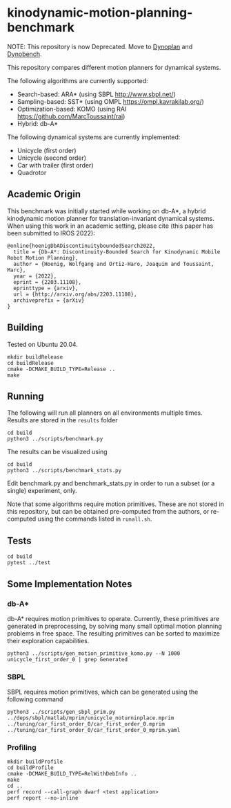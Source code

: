 # kinodynamic-motion-planning-benchmark

NOTE: This repository is now Deprecated. Move to [Dynoplan](https://github.com/quimortiz/dynoplan) and [Dynobench](https://github.com/quimortiz/dynobench).

This repository compares different motion planners for dynamical systems.

The following algorithms are currently supported:

* Search-based: ARA* (using SBPL http://www.sbpl.net/)
* Sampling-based: SST* (using OMPL https://ompl.kavrakilab.org/)
* Optimization-based: KOMO (using RAI https://github.com/MarcToussaint/rai)
* Hybrid: db-A*

The following dynamical systems are currently implemented:

* Unicycle (first order)
* Unicycle (second order)
* Car with trailer (first order)
* Quadrotor

## Academic Origin

This benchmark was initially started while working on db-A*, a hybrid kinodynamic motion planner for translation-invariant dynamical systems.
When using this work in an academic setting, please cite (this paper has been submitted to IROS 2022):

```
@online{hoenigDbADiscontinuityboundedSearch2022,
  title = {Db-A*: Discontinuity-Bounded Search for Kinodynamic Mobile Robot Motion Planning},
  author = {Hoenig, Wolfgang and Ortiz-Haro, Joaquim and Toussaint, Marc},
  year = {2022},
  eprint = {2203.11108},
  eprinttype = {arxiv},
  url = {http://arxiv.org/abs/2203.11108},
  archiveprefix = {arXiv}
}
```

## Building

Tested on Ubuntu 20.04.

```
mkdir buildRelease
cd buildRelease
cmake -DCMAKE_BUILD_TYPE=Release ..
make
```

## Running

The following will run all planners on all environments multiple times. Results are stored in the `results` folder
```
cd build
python3 ../scripts/benchmark.py
```

The results can be visualized using

```
cd build
python3 ../scripts/benchmark_stats.py
```

Edit benchmark.py and benchmark_stats.py in order to run a subset (or a single) experiment, only.

Note that some algorithms require motion primitives. These are not stored in this repository, but can be obtained pre-computed from the authors, or re-computed using the commands listed in `runall.sh`.

## Tests

```
cd build
pytest ../test
```

## Some Implementation Notes

### db-A*

db-A* requires motion primitives to operate. Currently, these primitives are generated in preprocessing, by solving many small optimal motion planning problems in free space. The resulting primitives can be sorted to maximize their exploration capabilities.

```
python3 ../scripts/gen_motion_primitive_komo.py --N 1000 unicycle_first_order_0 | grep Generated
```

### SBPL

SBPL requires motion primitives, which can be generated using the following command

```
python3 ../scripts/gen_sbpl_prim.py ../deps/sbpl/matlab/mprim/unicycle_noturninplace.mprim ../tuning/car_first_order_0/car_first_order_0.mprim ../tuning/car_first_order_0/car_first_order_0_mprim.yaml
```

### Profiling

```
mkdir buildProfile
cd buildProfile
cmake -DCMAKE_BUILD_TYPE=RelWithDebInfo ..
make
cd ..
perf record --call-graph dwarf <test application>
perf report --no-inline
```
